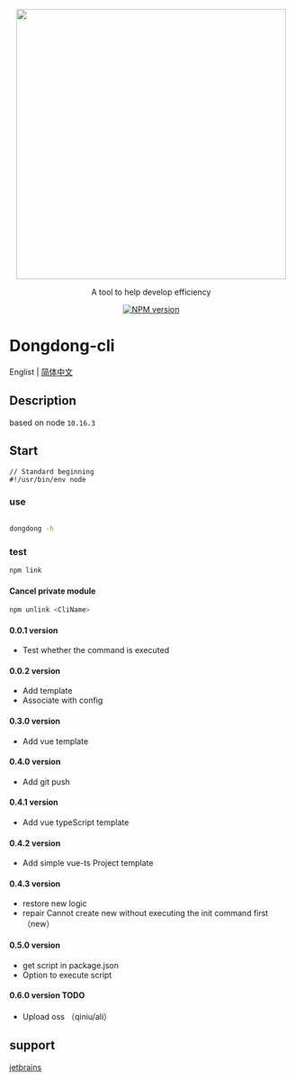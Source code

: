
<p align="center">
  <a href="https://www.npmjs.com/package/dongdong_cli">
    <img width="480" src="http://img.wangdongdong9264.xyz/DongdongDev.png">
  </a>
</p>

<div align="center">
A tool to help develop efficiency
    
[![NPM version][npm-image]][npm-url]

[npm-image]: http://img.shields.io/npm/v/antd.svg?style=flat-square
[npm-url]: https://www.npmjs.com/package/dongdong_cli
</div>

# Dongdong-cli

Englist | [简体中文](./README-zh_CN.md)

## Description

based on node `10.16.3`

## Start

```
// Standard beginning
#!/usr/bin/env node
```

### use

```bash

dongdong -h

```

### test

```bash
npm link
```

#### Cancel private module

```bash
npm unlink <CliName>
```

#### 0.0.1 version

* Test whether the command is executed

#### 0.0.2 version

* Add template
* Associate with config

#### 0.3.0 version

* Add vue template

#### 0.4.0 version

* Add git push

#### 0.4.1 version

* Add vue typeScript template

#### 0.4.2 version

* Add simple vue-ts Project template

#### 0.4.3 version

* restore new logic
* repair Cannot create new without executing the init command first（new）

#### 0.5.0 version

* get script in package.json
* Option to execute script

#### 0.6.0 version TODO

* Upload oss （qiniu/ali）

## support

[jetbrains](https://www.jetbrains.com/?from=dongdong_cli)
